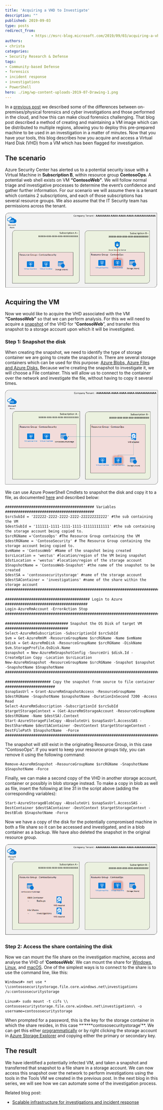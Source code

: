 ```yaml
---
title: 'Acquiring a VHD to Investigate'
description: ""
published: 2019-09-03
type: posts
redirect_from:
            - https://msrc-blog.microsoft.com/2019/09/03/acquiring-a-vhd-to-investigate/
authors:
- christa
categories:
- Security Research & Defense
tags:
- Community-based Defense
- forensics
- incident response
- investigations
- PowerShell
hero: ./img/wp-content-uploads-2019-07-Drawing-1.png
---
```

<!-- wp:paragraph -->

In a [previous post](https://msrc-blog.microsoft.com/2019/08/30/scalable-infrastructure-for-investigations-and-incident-response/) we described some of the differences between on-premises/physical forensics and cyber investigations and those performed in the cloud, and how this can make cloud forensics challenging. That blog post described a method of creating and maintaining a VM image which can be distributed to multiple regions, allowing you to deploy this pre-prepared machine to be used in an investigation in a matter of minutes. Now that you have your tools, this blog describes how you acquire and access a Virtual Hard Disk (VHD) from a VM which has been flagged for investigation.

<!-- /wp:paragraph -->

<!-- wp:heading -->

## The scenario

<!-- /wp:heading -->

<!-- wp:paragraph -->

Azure Security Center has alerted us to a potential security issue with a Virtual Machine in **Subscription B**, within resource group **ContosoOps**. A potential web shell exists on VM **“ContosoWeb”**. We will follow normal triage and investigative processes to determine the event’s confidence and gather further information. For our scenario we will assume there is a tenant which contains 2 subscriptions, and each of those subscriptions has several resource groups. We also assume that the IT Security team has permissions across the tenant.

<!-- /wp:paragraph -->

<!-- wp:image {"id":10675,"align":"center"} -->

![Subscriptions A and B and their associated resource groups.](./img/wp-content-uploads-2019-07-Drawing-1.png)

<!-- /wp:image -->

<!-- wp:heading -->

## Acquiring the VM

<!-- /wp:heading -->

<!-- wp:paragraph -->

Now we would like to acquire the VHD associated with the VM **“ContosoWeb”** so that we can perform analysis. For this we will need to acquire a [snapshot](https://docs.microsoft.com/en-us/azure/virtual-machines/windows/snapshot-copy-managed-disk) of the VHD for “**ContosoWeb**”, and transfer this snapshot to a storage account upon which it will be investigated.

<!-- /wp:paragraph -->

<!-- wp:heading {"level":3} -->

### Step 1: Snapshot the disk

<!-- /wp:heading -->

<!-- wp:paragraph -->

When creating the snapshot, we need to identify the type of storage container we are going to create the snapshot in. There are several storage containers which can be used for this purpose: [Azure Blobs, Azure Files and Azure Disks.](https://docs.microsoft.com/en-us/azure/storage/common/storage-decide-blobs-files-disks) Because we’re creating the snapshot to investigate it, we will choose a File container. This will allow us to connect to the container over the network and investigate the file, without having to copy it several times.

<!-- /wp:paragraph -->

<!-- wp:image {"id":10674,"align":"center"} -->

![](./img/wp-content-uploads-2019-07-Drawing-2.png)

<!-- /wp:image -->

<!-- wp:paragraph -->

We can use Azure PowerShell Cmdlets to snapshot the disk and copy it to a file, as documented [here](https://docs.microsoft.com/en-us/azure/virtual-machines/scripts/virtual-machines-windows-powershell-sample-copy-snapshot-to-same-or-different-subscription) and described below:

<!-- /wp:paragraph -->

<!-- wp:code -->

```
######################################### Variables #########################################
$srcSubId = '222222-2222-2222-2222-222222222222' #the sub containing the VM
$destSubId = '111111-1111-1111-1111-111111111111' #the sub containing the storage account being copied to.
$srcRGName ='ContosoOps' #The Resource Group containing the VM
$destRGName = 'ContosoSecurity' # The Resource Group containing the storage account being copied to.
$vmName = 'ContosoWeb' #Name of the snapshot being created
$srcLocation = 'westus' #location/region of the VM being snapshot
$dstLocation = 'westus' #location/region of the storage account
$SnapshotName = 'ContosoWeb-Snapshot' #the name of the snapshot to be created
$destSA = 'contososecuritystorage' #name of the storage account
$destSAContainer = 'investigations' #name of the share within the storage account
#############################################################################################

####################################### Login to Azure ######################################
Login-AzureRmAccount -ErrorAction Stop
#############################################################################################

############################# Snapshot the OS Disk of target VM #############################
Select-AzureRmSubscription -SubscriptionId $srcSubId
$vm = Get-AzureRmVM -ResourceGroupName $srcRGName -Name $vmName
$disk = Get-AzureRmDisk -ResourceGroupName $srcRGName -DiskName $vm.StorageProfile.OsDisk.Name
$snapshot = New-AzureRmSnapshotConfig -SourceUri $disk.Id -CreateOption Copy -Location $srcLocation
New-AzureRmSnapshot -ResourceGroupName $srcRGName -Snapshot $snapshot -SnapshotName $SnapshotName
#############################################################################################

##################### Copy the snapshot from source to file container #######################
$snapSasUrl = Grant-AzureRmSnapshotAccess -ResourceGroupName $destRGName -SnapshotName $snapshotName -DurationInSecond 7200 -Access Read
Select-AzureRmSubscription -SubscriptionId $srcSubId
$targetStorageContext = (Get-AzureRmStorageAccount -ResourceGroupName $destRGName -Name $destSA).Context
Start-AzureStorageFileCopy -AbsoluteUri $snapSasUrl.AccessSAS -DestShareName $destSAContainer -DestContext $targetStorageContext -DestFilePath $SnapshotName  -Force
##############################################################################################
```

<!-- /wp:code -->

<!-- wp:paragraph -->

The snapshot will still exist in the originating Resource Group, in this case “ContosoOps”. If you want to keep your resource groups tidy, you can remove it using the following command:

<!-- /wp:paragraph -->

<!-- wp:code -->

```
Remove-AzureRmSnapshot -ResourceGroupName $srcRGName -SnapshotName $SnapshotName -Force
```

<!-- /wp:code -->

<!-- wp:paragraph -->

Finally, we can make a second copy of the VHD in another storage account, container or possibly in blob storage instead. To make a copy in blob as well as file, insert the following at line 31 in the script above (adding the corresponding variables):

<!-- /wp:paragraph -->

<!-- wp:code -->

```
Start-AzureStorageBlobCopy -AbsoluteUri $snapSasUrl.AccessSAS -DestContainer $destSAContainer -DestContext $targetStorageContext -DestBlob $SnapshotName -Force
```

<!-- /wp:code -->

<!-- wp:paragraph -->

Now we have a copy of the disk for the potentially compromised machine in both a file share so it can be accessed and investigated, and in a blob container as a backup. We have also deleted the snapshot in the original resource group.

<!-- /wp:paragraph -->

<!-- wp:image {"id":10676,"align":"center"} -->

![](./img/wp-content-uploads-2019-07-Drawing-3.png)

<!-- /wp:image -->

<!-- wp:heading {"level":3} -->

### Step 2: Access the share containing the disk

<!-- /wp:heading -->

<!-- wp:paragraph -->

Now we can mount the file share on the investigation machine, access and analyse the VHD of ‘**ContosoWeb**’. We can mount the share for [Windows](https://docs.microsoft.com/en-us/azure/storage/files/storage-how-to-use-files-windows), [Linux](https://docs.microsoft.com/en-us/azure/storage/files/storage-how-to-use-files-linux), and [macOS](https://docs.microsoft.com/en-us/azure/storage/files/storage-how-to-use-files-mac). One of the simplest ways is to connect to the share is to use the command line, like this:

<!-- /wp:paragraph -->

<!-- wp:code -->

```
Windows#> net use * \\contososecuritystorage.file.core.windows.net\investigations /u:contososecuritystorage

Linux#> sudo mount -t cifs \\ contososecuritystorage.file.core.windows.net\investigations\ -o username=contososecuritystorage
```

<!-- /wp:code -->

<!-- wp:paragraph -->

When prompted for a password, this is the key for the storage container in which the share resides, in this case **‘\*\***contososecuritystorage’\*\*. We can get this either [programmatically](https://docs.microsoft.com/en-us/powershell/module/azurerm.storage/get-azurermstorageaccountkey?view=azurermps-6.13.0) or by right clicking the storage account in [Azure Storage Explorer](https://azure.microsoft.com/en-us/features/storage-explorer/) and copying either the primary or secondary key.

<!-- /wp:paragraph -->

<!-- wp:heading -->

## The result

<!-- /wp:heading -->

<!-- wp:paragraph -->

We have identified a potentially infected VM, and taken a snapshot and transferred that snapshot to a file share in a storage account. We can now access this snapshot over the network to perform investigations using the tools in the Tools VM we created in the previous post. In the next blog in this series, we will see how we can automate some of the investigation process.

<!-- /wp:paragraph -->

<!-- wp:paragraph -->

Related blog post:

<!-- /wp:paragraph -->

<!-- wp:list -->

- [Scalable infrastructure for investigations and incident response](https://msrc-blog.microsoft.com/2019/08/30/scalable-infrastructure-for-investigations-and-incident-response/)

<!-- /wp:list -->
